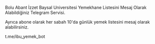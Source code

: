 Bolu Abant İzzet Baysal Universitesi Yemekhane Listesini Mesaj Olarak Alabildiğiniz Telegram Servisi.

Ayrıca abone olarak her sabah 10'da günlük yemek listesini mesaj olarak alabilirsiniz.

t.me/ibu_yemek_bot
